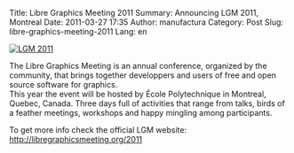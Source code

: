 Title: Libre Graphics Meeting 2011
Summary: Announcing LGM 2011, Montreal
Date: 2011-03-27 17:35
Author: manufactura
Category: Post
Slug: libre-graphics-meeting-2011
Lang: en

[![LGM 2011]({static}/media/lgm2011-210x300.jpg "LGM 2011")]({static}/media/lgm2011.jpg)

The Libre Graphics Meeting is an annual conference, organized by the
community, that brings together developpers and users of free and open
source software for graphics.  
This year the event will be hosted by École Polytechnique in Montreal,
Quebec, Canada. Three days full of activities that range from talks,
birds of a feather meetings, workshops and happy mingling among
participants.

To get more info check the official LGM website:
<http://libregraphicsmeeting.org/2011>


